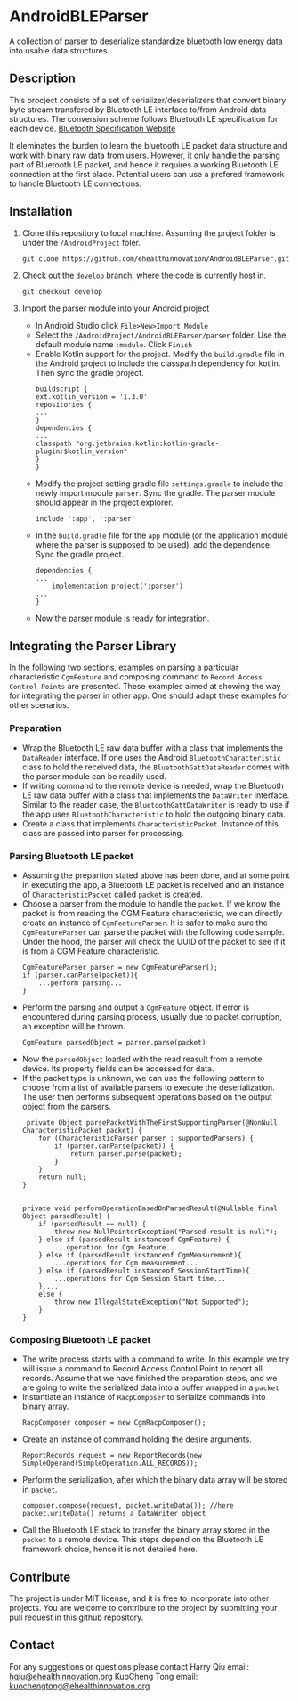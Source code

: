# AndroidBLEParser
A collection of parser to deserialize standardize bluetooth low energy data into usable data structures.

## Description
This procject consists of a set of serializer/deserializers that convert binary byte stream transfered by Bluetooth LE interface to/from Android data structures. The conversion scheme follows Bluetooth LE specification for each device. [Bluetooth Specification Website]

It eleminates the burden to learn the bluetooth LE packet data structure and work with binary raw data from users. However, it only handle the parsing part of Bluetooth LE packet, and hence it requires a working Bluetooth LE connection at the first place. Potential users can use a prefered framework to handle Bluetooth LE connections.

## Installation
1. Clone this repository to local machine. Assuming the project folder is under the `/AndroidProject` foler.
    ````
    git clone https://github.com/ehealthinnovation/AndroidBLEParser.git
    ````
2. Check out the `develop` branch, where the code is currently host in.
    ````
    git checkout develop
    ````
    
3. Import the parser module into your Android project
    * In Android Studio click `File>New>Import Module`
    * Select the `/AndroidProject/AndroidBLEParser/parser` folder. Use the default module name `:module`. Click `Finish`
    * Enable Kotlin support for the project. Modify the `build.gradle` file in the Android project to include the classpath dependency for kotlin. Then sync the gradle project.
        ````
        buildscript {
        ext.kotlin_version = '1.3.0'
        repositories {
        ...
        }
        dependencies {
        ...
        classpath "org.jetbrains.kotlin:kotlin-gradle-plugin:$kotlin_version"
        }
        }
        ```` 
    * Modify the project setting gradle file `settings.gradle` to include the newly import module `parser`. Sync the gradle. The parser module should appear in the project explorer.
        ````
        include ':app', ':parser'
        ````
    * In the `build.gradle` file for the `app` module (or the application module where the parser is supposed to be used), add the dependence. Sync the gradle project.
        ````
        dependencies {
        ...
            implementation project(':parser')
        ...
        }
        ````
    * Now the parser module is ready for integration.
    
## Integrating the Parser Library
In the following two sections, examples on parsing a particular characteristic `CgmFeature` and composing command to `Record Access Control Points` are presented. These examples aimed at showing the way for integrating the parser in other app. One should adapt these examples for other scenarios.

### Preparation
* Wrap the Bluetooth LE raw data buffer with a class that implements the `DataReader` interface. If one uses the Android `BluetoothCharacteristic` class to hold the received data, the `BluetoothGattDataReader` comes with the parser module can be readily used.
* If writing command to the remote device is needed, wrap the Bluetooth LE raw data buffer with a class that implements the `DataWriter` interface. Similar to the reader case, the `BluetoothGattDataWriter` is ready to use if the app uses `BluetoothCharacteristic` to hold the outgoing binary data.
* Create a class that implements `CharacteristicPacket`. Instance of this class are passed into parser for processing.
    
### Parsing Bluetooth LE packet    
*  Assuming the prepartion stated above has been done, and at some point in executing the app, a Bluetooth LE packet is received and an instance of `CharacteristicPacket` called `packet` is created.
*  Choose a parser from the module to handle the `packet`. If we know the packet is from reading the CGM Feature characteristic, we can directly create an instance of `CgmFeatureParser`. It is safer to make sure the `CgmFeatureParser` can parse the packet with the following code sample. Under the hood, the parser will check the UUID of the packet to see if it is from a CGM Feature characteristic.
    ````
    CgmFeatureParser parser = new CgmFeatureParser();
    if (parser.canParse(packet)){
        ...perform parsing...
    }
    ````
* Perform the parsing and output a `CgmFeature` object. If error is encountered during parsing process, usually due to packet corruption, an exception will be thrown.
    ````
    CgmFeature parsedObject = parser.parse(packet)
    ````
* Now the `parsedObject` loaded with the read reasult from a remote device. Its property fields can be accessed for data.
* If the packet type is unknown, we can use the following pattern to choose from a list of available parsers to execute the deserialization. The user then performs subsequent operations based on the output object from the parsers. 
    ````
     private Object parsePacketWithTheFirstSupportingParser(@NonNull CharacteristicPacket packet) {
        for (CharacteristicParser parser : supportedParsers) {
            if (parser.canParse(packet)) {
                return parser.parse(packet);
            }
        }
        return null;
    }
    
    
    private void performOperationBasedOnParsedResult(@Nullable final Object parsedResult) {
        if (parsedResult == null) {
            throw new NullPointerException("Parsed result is null");
        } else if (parsedResult instanceof CgmFeature) {
            ...operation for Cgm Feature...
        } else if (parsedResult instanceof CgmMeasurement){
            ...operations for Cgm measurement...
        } else if (parsedResult instanceof SessionStartTime){
            ...operations for Cgm Session Start time...
        }....
        else {
            throw new IllegalStateException("Not Supported");
        }
    }

    ````
    
### Composing Bluetooth LE packet
* The write process starts with a command to write. In this example we try will issue a command to Record Access Control Point to report all records. Assume that we have finished the preparation steps, and we are going to write the serialized data into a buffer wrapped in a `packet`
* Instantiate an instance of `RacpComposer` to serialize commands into binary array.
    ````
    RacpComposer composer = new CgmRacpComposer();
    ````
* Create an instance of command holding the desire arguments.
    ````
    ReportRecords request = new ReportRecords(new SimpleOperand(SimpleOperation.ALL_RECORDS));
    ````
* Perform the serialization, after which the binary data array will be stored in `packet`.
    ````
    composer.compose(request, packet.writeData()); //here packet.writeData() returns a DataWriter object
    ````
* Call the Bluetooth LE stack to transfer the binary array stored in the `packet` to a remote device. This steps depend on the Bluetooth LE framework choice, hence it is not detailed here.

## Contribute
The project is under MIT license, and it is free to incorporate into other projects. You are welcome to contribute to the project by submitting your pull request in this github repository.

## Contact
For any suggestions or questions please contact
Harry Qiu email: hqiu@ehealthinnovation.org
KuoCheng Tong email: kuochengtong@ehealthinnovation.org

[Bluetooth Specification Website]:https://www.bluetooth.com/specifications/gatt
